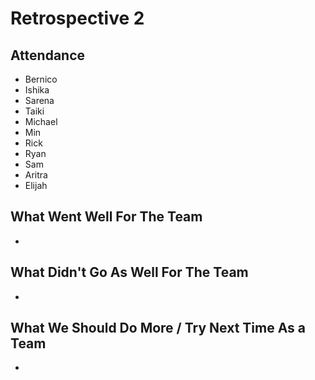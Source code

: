 # Retrospective 2

## Attendance
- Bernico
- Ishika
- Sarena
- Taiki
- Michael
- Min
- Rick
- Ryan
- Sam
- Aritra
- Elijah

## What Went Well For The Team
- 

## What Didn't Go As Well For The Team
- 

## What We Should Do More / Try Next Time As a Team
- 
